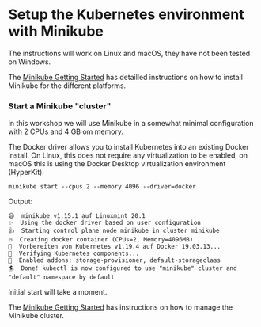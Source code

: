 # Setup the Kubernetes environment with Minikube

The instructions will work on Linux and macOS, they have not been tested on Windows.

The [Minikube Getting Started](https://minikube.sigs.k8s.io/docs/start/) has detailled instructions on how to install Minikube for the different platforms.

### Start a Minikube "cluster"

In this workshop we will use Minikube in a somewhat minimal configuration with 2 CPUs and 4 GB om memory. 

The Docker driver allows you to install Kubernetes into an existing Docker install. On Linux, this does not require any virtualization to be enabled, on macOS this is using the Docker Desktop virtualization environment (HyperKit). 

```
minikube start --cpus 2 --memory 4096 --driver=docker
```
Output:

```
😄  minikube v1.15.1 auf Linuxmint 20.1
✨  Using the docker driver based on user configuration
👍  Starting control plane node minikube in cluster minikube
🔥  Creating docker container (CPUs=2, Memory=4096MB) ...
🐳  Vorbereiten von Kubernetes v1.19.4 auf Docker 19.03.13...
🔎  Verifying Kubernetes components...
🌟  Enabled addons: storage-provisioner, default-storageclass
🏄  Done! kubectl is now configured to use "minikube" cluster and "default" namespace by default

```

Initial start will take a moment.

The [Minikube Getting Started](https://minikube.sigs.k8s.io/docs/start/) has instructions on how to manage the Minikube cluster.

